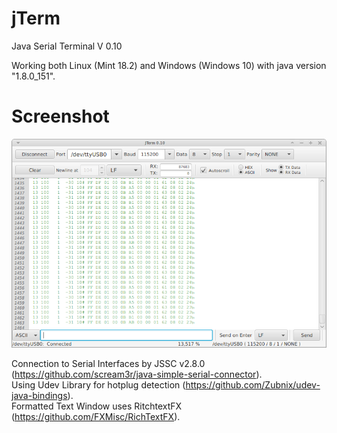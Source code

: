 # jTerm

Java Serial Terminal V 0.10

Working both Linux (Mint 18.2) and Windows (Windows 10) with java version "1.8.0_151".

# Screenshot
![Screenshot](jTerm_screenshot.png?raw=true "Screenshot V0.10")


Connection to Serial Interfaces by JSSC v2.8.0 (<https://github.com/scream3r/java-simple-serial-connector>).<br />
Using Udev Library for hotplug detection (<https://github.com/Zubnix/udev-java-bindings>).<br />
Formatted Text Window uses RitchtextFX (<https://github.com/FXMisc/RichTextFX>).<br />



